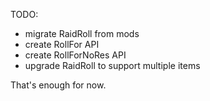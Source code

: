 TODO:
 * migrate RaidRoll from mods
 * create RollFor API
 * create RollForNoRes API
 * upgrade RaidRoll to support multiple items

That's enough for now.
